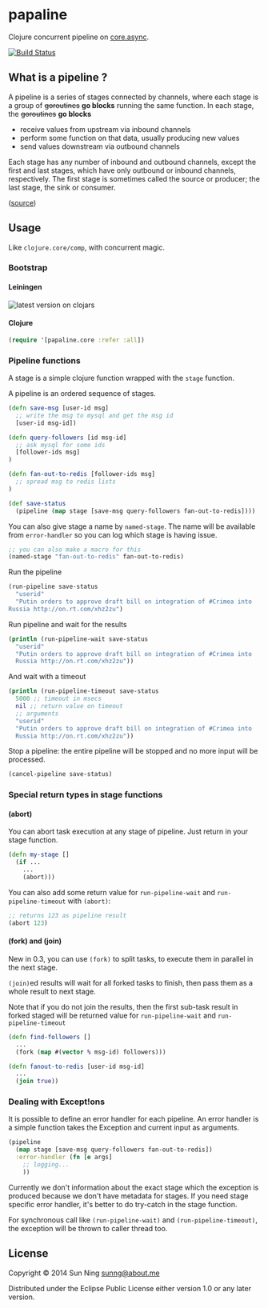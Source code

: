 # papaline

Clojure concurrent pipeline on
[core.async](https://github.com/clojure/core.async).

[![Build Status](https://travis-ci.org/sunng87/papaline.png?branch=master)](https://travis-ci.org/sunng87/papaline)

## What is a pipeline ?

A pipeline is a series of stages connected by channels, where each
stage is a group of ~~goroutines~~ **go blocks** running the same
function. In each stage, the ~~goroutines~~ **go blocks**

* receive values from upstream via inbound channels
* perform some function on that data, usually producing new values
* send values downstream via outbound channels

Each stage has any number of inbound and outbound channels, except the
first and last stages, which have only outbound or inbound channels,
respectively. The first stage is sometimes called the source or
producer; the last stage, the sink or consumer.

([source](http://blog.golang.org/pipelines))

## Usage

Like `clojure.core/comp`, with concurrent magic.

### Bootstrap

#### Leiningen

![latest version on clojars](https://clojars.org/info.sunng/papaline/latest-version.svg)

#### Clojure

```clojure
(require '[papaline.core :refer :all])
```

### Pipeline functions

A stage is a simple clojure function wrapped with the `stage`
function.

A pipeline is an ordered sequence of stages.

```clojure
(defn save-msg [user-id msg]
  ;; write the msg to mysql and get the msg id
  [user-id msg-id])

(defn query-followers [id msg-id]
  ;; ask mysql for some ids
  [follower-ids msg]
)

(defn fan-out-to-redis [follower-ids msg]
  ;; spread msg to redis lists
)

(def save-status
  (pipeline (map stage [save-msg query-followers fan-out-to-redis])))

```

You can also give stage a name by `named-stage`. The name will be
available from `error-handler` so you can log which stage is having
issue.

```clojure
;; you can also make a macro for this
(named-stage "fan-out-to-redis" fan-out-to-redis)
```

Run the pipeline

```clojure
(run-pipeline save-status
  "userid"
  "Putin orders to approve draft bill on integration of #Crimea into
Russia http://on.rt.com/xhz2zu")
```

Run pipeline and wait for the results

```clojure
(println (run-pipeline-wait save-status
  "userid"
  "Putin orders to approve draft bill on integration of #Crimea into
  Russia http://on.rt.com/xhz2zu"))
```

And wait with a timeout

```clojure
(println (run-pipeline-timeout save-status
  5000 ;; timeout in msecs
  nil ;; return value on timeout
  ;; arguments
  "userid"
  "Putin orders to approve draft bill on integration of #Crimea into
  Russia http://on.rt.com/xhz2zu"))
```

Stop a pipeline: the entire pipeline will be stopped and no more input
will be processed.

```clojure
(cancel-pipeline save-status)
```

### Special return types in stage functions

#### (abort)

You can abort task execution at any stage of pipeline. Just return in
your stage function.

```clojure
(defn my-stage []
  (if ...
    ...
    (abort)))
```

You can also add some return value for `run-pipeline-wait` and
`run-pipeline-timeout` with `(abort)`:

```clojure
;; returns 123 as pipeline result
(abort 123)
```

#### (fork) and (join)

New in 0.3, you can use `(fork)` to split tasks, to execute them in
parallel in the next stage.

`(join)`ed results will wait for all forked tasks to finish, then pass
them as a whole result to next stage.

Note that if you do not join the results, then the first sub-task
result in forked staged will be returned value for `run-pipeline-wait`
and `run-pipeline-timeout`

```clojure
(defn find-followers []
  ...
  (fork (map #(vector % msg-id) followers)))

(defn fanout-to-redis [user-id msg-id]
  ...
  (join true))
```

### Dealing with Except!ons

It is possible to define an error handler for each pipeline. An error
handler is a simple function takes the Exception and current input as
arguments.

```clojure
(pipeline
  (map stage [save-msg query-followers fan-out-to-redis])
  :error-handler (fn [e args]
    ;; logging...
    ))
```

Currently we don't information about the exact stage which the
exception is produced because we don't have metadata for stages. If
you need stage specific error handler, it's better to do try-catch in
the stage function.

For synchronous call like `(run-pipeline-wait)` and
`(run-pipeline-timeout)`, the exception will be thrown to caller
thread too.

## License

Copyright © 2014 Sun Ning <sunng@about.me>

Distributed under the Eclipse Public License either version 1.0 or any
later version.
